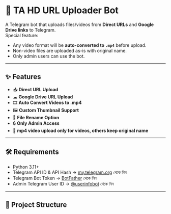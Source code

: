 # 🎥 TA HD URL Uploader Bot

A Telegram bot that uploads files/videos from **Direct URLs** and **Google Drive links** to Telegram.  
Special feature:  
- Any video format will be **auto-converted to `.mp4`** before upload.  
- Non-video files are uploaded as-is with original name.  
- Only admin users can use the bot.

---

## ✨ Features
- 📥 **Direct URL Upload**  
- ☁ **Google Drive URL Upload**  
- 🎞 **Auto Convert Videos to .mp4**  
- 🖼 **Custom Thumbnail Support**  
- 📝 **File Rename Option**  
- 🔒 **Only Admin Access**  
- 📌 **mp4 video upload only for videos, others keep original name**  

---

## 🛠 Requirements
- Python 3.11+
- Telegram API ID & API Hash → [my.telegram.org](https://my.telegram.org) থেকে নিন  
- Telegram Bot Token → [BotFather](https://t.me/BotFather) থেকে নিন  
- Admin Telegram User ID → [@userinfobot](https://t.me/userinfobot) থেকে নিন  

---

## 📂 Project Structure
